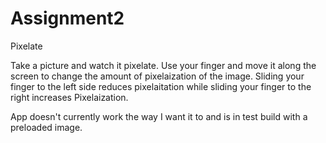 # Assignment2

Pixelate

Take a picture and watch it pixelate. Use your finger and move it along the screen to change the amount of pixelaization of the image. Sliding your finger to the left side reduces pixelaitation while sliding your finger to the right increases Pixelaization.

App doesn't currently work the way I want it to and is in test build with a preloaded image.
